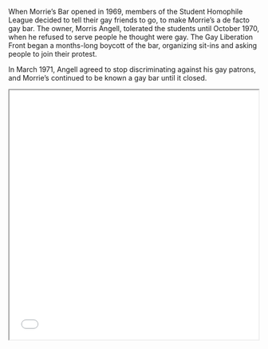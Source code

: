 When Morrie’s Bar opened in 1969, members of the Student Homophile League decided to tell their gay friends to go, to make Morrie’s a de facto gay bar. The owner, Morris Angell, tolerated the students until October 1970, when he refused to serve people he thought were gay. The Gay Liberation Front began a months-long boycott of the bar, organizing sit-ins and asking people to join their protest. 

In March 1971, Angell agreed to stop discriminating against his gay patrons, and Morrie’s continued to be known a gay bar until it closed.

<iframe src="gay-ithaca-map.html" height="500" width="500"></iframe>
